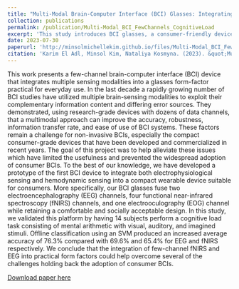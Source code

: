 ```yaml
---
title: "Multi-Modal Brain-Computer Interface (BCI) Glasses: Integrating Few-Channel fNIRS, EEG, and EOG to Robustly and Practically Monitor Cognitive Load"
collection: publications
permalink: /publication/Multi-Modal_BCI_FewChannels_CognitiveLoad
excerpt: 'This study introduces BCI glasses, a consumer-friendly device integrating EEG, fNIRS, and EOG channels for improved accuracy in cognitive tasks, marking a significant step toward addressing challenges in mainstream adoption of consumer-grade BCIs.'
date: 2023-07-30
paperurl: 'http://minsolmichellekim.github.io/files/Multi-Modal_BCI_FewChannels_CognitiveLoad.pdf'
citation: 'Karim El Adl, Minsol Kim, Nataliya Kosmyna. (2023). &quot;Multi-Modal Brain-Computer Interface (BCI) Glasses: Integrating Few-Channel fNIRS, EEG, and EOG to Robustly and Practically Monitor Cognitive Load.&quot. July 2023.'
---
```

This work presents a few-channel brain-computer interface (BCI) device that integrates multiple sensing modalities into a glasses form-factor practical for everyday use. In the last decade a rapidly growing number of BCI studies have utilized multiple brain-sensing modalities to exploit their complementary information content and differing error sources. They demonstrated, using research-grade devices with dozens of data channels, that a multimodal approach can improve the accuracy, robustness, information transfer rate, and ease of use of BCI systems. These factors remain a challenge for non-invasive BCIs, especially the compact consumer-grade devices that have been developed and commercialized in recent years. The goal of this project was to help alleviate these issues which have limited the usefulness and prevented the widespread adoption of consumer BCIs. To the best of our knowledge, we have developed a prototype of the first BCI device to integrate both electrophysiological sensing and hemodynamic sensing into a compact wearable device suitable for consumers. More specifically, our BCI glasses fuse two electroencephalography (EEG) channels, four functional near-infrared spectroscopy (fNIRS) channels, and one electrooculography (EOG) channel while retaining a comfortable and socially acceptable design. In this study, we validated this platform by having 14 subjects perform a cognitive load task consisting of mental arithmetic with visual, auditory, and imagined stimuli. Offline classification using an SVM produced an increased average accuracy of 76.3% compared with 69.6% and 65.4% for EEG and fNIRS respectively. We conclude that the integration of few-channel fNIRS and EEG into practical form factors could help overcome several of the challenges holding back the adoption of consumer BCIs.

[Download paper here](http://academicpages.github.io/files/Modal_BCI_FewChannels_CognitiveLoad.pdf)

